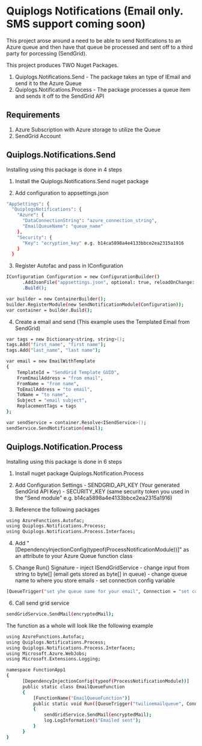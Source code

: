# Quiplogs Notifications (Email only. SMS support coming soon)

This project arose around a need to be able to send Notifications to an Azure queue and then have that queue be processed and sent off to a third party for porcessing (SendGrid).

This project produces TWO Nuget Packages.

  1. Quiplogs.Notifications.Send - The package takes an type of IEmail and send it to the Azure Queue
  2. Quiplogs.Notifications.Process - The package processes a queue item and sends it off to the SendGrid API
  
## Requirements

  1. Azure Subscription with Azure storage to utilize the Queue
  2. SendGrid Account  
 
## Quiplogs.Notifications.Send

Installing using this package is done in 4 steps

  1. Install the Quiplogs.Notifications.Send nuget package

  2. Add configuration to appsettings.json
  
  ```bash
  "AppSettings": {
    "QuiplogsNotifications": {
      "Azure": {
        "DataConnectionString": "azure_connection_string",
        "EmailQueueName": "queue_name"
      },
      "Security": {
        "Key": "ecryption_key" e.g. b14ca5898a4e4133bbce2ea2315a1916
      }
    }
  ```
  
  3. Register Autofac and pass in IConfiguration
  
  ```bash
  IConfiguration Configuration = new ConfigurationBuilder()
        .AddJsonFile("appsettings.json", optional: true, reloadOnChange: true)
        .Build();

  var builder = new ContainerBuilder();
  builder.RegisterModule(new SendNotificationModule(Configuration));
  var container = builder.Build();
  ```
  
  4. Create a email and send (This example uses the Templated Email from SendGrid)
  
  ```bash
  var tags = new Dictionary<string, string>();
  tags.Add("first_name", "first name");
  tags.Add("last_name", "last name");

  var email = new EmailWithTemplate
  {
      TemplateId = "SendGrid Template GUID",
      FromEmailAddress = "from email",
      FromName = "from name",
      ToEmailAddress = "to email",
      ToName = "to name",
      Subject = "email subject",
      ReplacementTags = tags
  };

  var sendService = container.Resolve<ISendService>();
  sendService.SendNotification(email);
  ```
  
 ## Quiplogs.Notification.Process
 
 Installing using this package is done in 6 steps
 
  1. Install nuget package Quiplogs.Notification.Process
  
  2. Add Configuration Settings
    - SENDGRID_API_KEY (Your generated SendGrid API Key)
    - SECURITY_KEY (same security token you used in the "Send module" e.g. b14ca5898a4e4133bbce2ea2315a1916)
  
  3. Reference the following packages
  
  ```bash
  using AzureFunctions.Autofac;
  using Quiplogs.Notifications.Process;
  using Quiplogs.Notifications.Process.Interfaces;
  ```
  4. Add "[DependencyInjectionConfig(typeof(ProcessNotificationModule))]" as an attribute to your Azure Queue function class
  
  5. Change Run() Signature
    - inject ISendGridService
    - change input from string to byte[] (email gets stored as byte[] in queue)
    - change queue name to where you store emails
    - set connection config variable
  
  ```bash
  [QueueTrigger("set yhe queue name for your email", Connection = "set connection string key")] byte[] encryptedMail, [Inject] ISendGridService sendGridService, ILogger log)
  ```
  
  6. Call send grid service
  
  ```bash
  sendGridService.SendMail(encryptedMail);
  ```
  
  The function as a whole will look like the following example
  
  ```bash
  using AzureFunctions.Autofac;
  using Quiplogs.Notifications.Process;
  using Quiplogs.Notifications.Process.Interfaces;
  using Microsoft.Azure.WebJobs;
  using Microsoft.Extensions.Logging;

  namespace FunctionApp1
  {
        [DependencyInjectionConfig(typeof(ProcessNotificationModule))]
        public static class EmailQueueFunction
        {
            [FunctionName("EmailQueueFunction")]
            public static void Run([QueueTrigger("twilioemailqueue", Connection = "AzureWebJobsStorage")] byte[] encryptedMail, [Inject] ISendGridService sendGridService, ILogger log)
            {
                sendGridService.SendMail(encryptedMail);
                log.LogInformation($"Emailed sent");
            }
        }
  }
  ```
